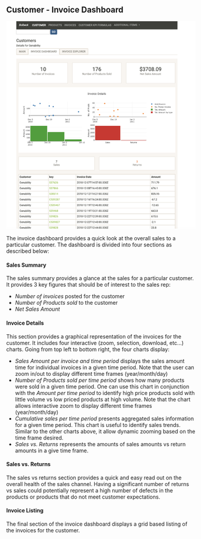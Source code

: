 ## Customer - Invoice Dashboard

![Invoice Dashboard](/Documentation/images/InvoiceDashboard.png)

The invoice dashboard provides a quick look at the overall sales to a particular customer.  The dashboard is divided into four sections as described below:

#### Sales Summary

The sales summary provides a glance at the sales for a particular customer. It provides 3 key figures that should be of interest to the sales rep:

- _Number of invoices_ posted for the customer
- _Number of Products sold_ to the customer
- _Net Sales Amount_

#### Invoice Details

This section provides a graphical representation of the invoices for the customer. It includes four interactive  (zoom, selection, download, etc...) charts. Going from top left to bottom right, the four charts display:

- _Sales Amount per invoice and time period_ displays the sales amount time for individual invoices in a given time period. Note that the user can zoom in/out to display different time frames (year/month/day)
- _Number of Products sold per time period_ shows how many products were sold in a given time period. One can use this chart in conjunction with the _Amount per time period_ to identify high price products sold with little volume vs low priced products at high volume. Note that the chart allows interactive zoom to display different time frames (year/month/day)
- _Cumulative sales per time period_ presents aggregated sales information for a given time period. This chart is useful to identify sales trends. Similar to the other charts above, it allow dynamic zooming based on the time frame desired.
- _Sales vs. Returns_ represents the amounts of sales amounts vs return amounts in a give time frame.

#### Sales vs. Returns

The sales vs returns section provides a quick and easy read out on the overall health of the sales channel. Having a significant number of returns vs sales could potentially represent a high number of defects in the products or products that do not meet customer expectations.

#### Invoice Listing

The final section of the invoice dashboard displays a grid based listing of the invoices for the customer.
